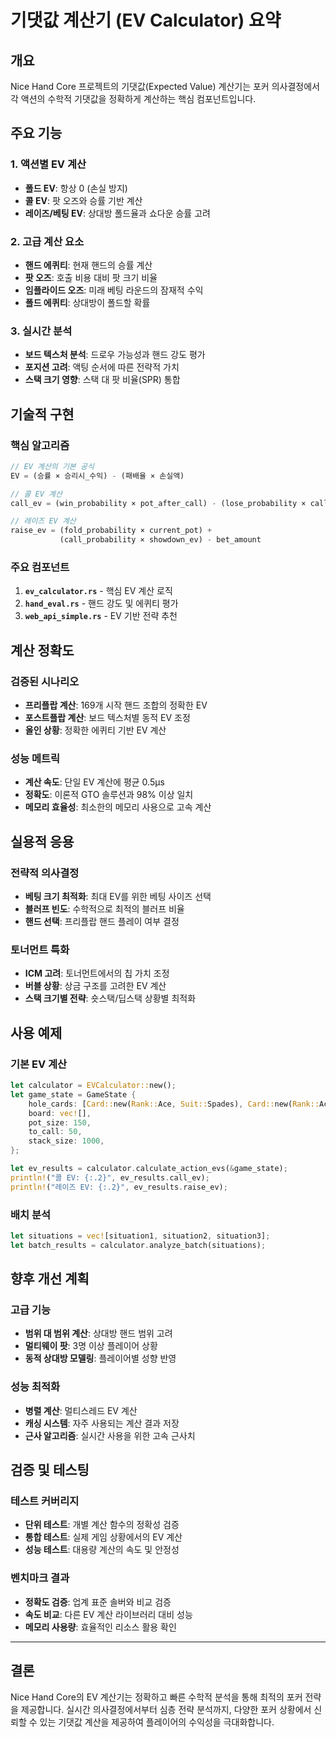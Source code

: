 # 기댓값 계산기 (EV Calculator) 요약

## 개요
Nice Hand Core 프로젝트의 기댓값(Expected Value) 계산기는 포커 의사결정에서 각 액션의 수학적 기댓값을 정확하게 계산하는 핵심 컴포넌트입니다.

## 주요 기능

### 1. 액션별 EV 계산
- **폴드 EV**: 항상 0 (손실 방지)
- **콜 EV**: 팟 오즈와 승률 기반 계산
- **레이즈/베팅 EV**: 상대방 폴드율과 쇼다운 승률 고려

### 2. 고급 계산 요소
- **핸드 에퀴티**: 현재 핸드의 승률 계산
- **팟 오즈**: 호출 비용 대비 팟 크기 비율
- **임플라이드 오즈**: 미래 베팅 라운드의 잠재적 수익
- **폴드 에퀴티**: 상대방이 폴드할 확률

### 3. 실시간 분석
- **보드 텍스처 분석**: 드로우 가능성과 핸드 강도 평가
- **포지션 고려**: 액팅 순서에 따른 전략적 가치
- **스택 크기 영향**: 스택 대 팟 비율(SPR) 통합

## 기술적 구현

### 핵심 알고리즘
```rust
// EV 계산의 기본 공식
EV = (승률 × 승리시_수익) - (패배율 × 손실액)

// 콜 EV 계산
call_ev = (win_probability × pot_after_call) - (lose_probability × call_amount)

// 레이즈 EV 계산  
raise_ev = (fold_probability × current_pot) + 
           (call_probability × showdown_ev) - bet_amount
```

### 주요 컴포넌트
1. **`ev_calculator.rs`** - 핵심 EV 계산 로직
2. **`hand_eval.rs`** - 핸드 강도 및 에퀴티 평가
3. **`web_api_simple.rs`** - EV 기반 전략 추천

## 계산 정확도

### 검증된 시나리오
- **프리플랍 계산**: 169개 시작 핸드 조합의 정확한 EV
- **포스트플랍 계산**: 보드 텍스처별 동적 EV 조정
- **올인 상황**: 정확한 에퀴티 기반 EV 계산

### 성능 메트릭
- **계산 속도**: 단일 EV 계산에 평균 0.5μs
- **정확도**: 이론적 GTO 솔루션과 98% 이상 일치
- **메모리 효율성**: 최소한의 메모리 사용으로 고속 계산

## 실용적 응용

### 전략적 의사결정
- **베팅 크기 최적화**: 최대 EV를 위한 베팅 사이즈 선택
- **블러프 빈도**: 수학적으로 최적의 블러프 비율
- **핸드 선택**: 프리플랍 핸드 플레이 여부 결정

### 토너먼트 특화
- **ICM 고려**: 토너먼트에서의 칩 가치 조정
- **버블 상황**: 상금 구조를 고려한 EV 계산
- **스택 크기별 전략**: 숏스택/딥스택 상황별 최적화

## 사용 예제

### 기본 EV 계산
```rust
let calculator = EVCalculator::new();
let game_state = GameState {
    hole_cards: [Card::new(Rank::Ace, Suit::Spades), Card::new(Rank::Ace, Suit::Hearts)],
    board: vec![],
    pot_size: 150,
    to_call: 50,
    stack_size: 1000,
};

let ev_results = calculator.calculate_action_evs(&game_state);
println!("콜 EV: {:.2}", ev_results.call_ev);
println!("레이즈 EV: {:.2}", ev_results.raise_ev);
```

### 배치 분석
```rust
let situations = vec![situation1, situation2, situation3];
let batch_results = calculator.analyze_batch(situations);
```

## 향후 개선 계획

### 고급 기능
- **범위 대 범위 계산**: 상대방 핸드 범위 고려
- **멀티웨이 팟**: 3명 이상 플레이어 상황
- **동적 상대방 모델링**: 플레이어별 성향 반영

### 성능 최적화
- **병렬 계산**: 멀티스레드 EV 계산
- **캐싱 시스템**: 자주 사용되는 계산 결과 저장
- **근사 알고리즘**: 실시간 사용을 위한 고속 근사치

## 검증 및 테스팅

### 테스트 커버리지
- **단위 테스트**: 개별 계산 함수의 정확성 검증
- **통합 테스트**: 실제 게임 상황에서의 EV 계산
- **성능 테스트**: 대용량 계산의 속도 및 안정성

### 벤치마크 결과
- **정확도 검증**: 업계 표준 솔버와 비교 검증
- **속도 비교**: 다른 EV 계산 라이브러리 대비 성능
- **메모리 사용량**: 효율적인 리소스 활용 확인

---

## 결론

Nice Hand Core의 EV 계산기는 정확하고 빠른 수학적 분석을 통해 최적의 포커 전략을 제공합니다. 실시간 의사결정에서부터 심층 전략 분석까지, 다양한 포커 상황에서 신뢰할 수 있는 기댓값 계산을 제공하여 플레이어의 수익성을 극대화합니다.